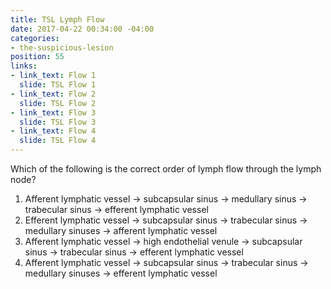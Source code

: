 ```yaml
---
title: TSL Lymph Flow
date: 2017-04-22 00:34:00 -04:00
categories:
- the-suspicious-lesion
position: 55
links:
- link_text: Flow 1
  slide: TSL Flow 1
- link_text: Flow 2
  slide: TSL Flow 2
- link_text: Flow 3
  slide: TSL Flow 3
- link_text: Flow 4
  slide: TSL Flow 4
---
```


Which of the following is the correct order of lymph flow through the lymph node?

1. Afferent lymphatic vessel → subcapsular sinus → medullary sinus → trabecular sinus → efferent lymphatic vessel
2. Efferent lymphatic vessel → subcapsular sinus → trabecular sinus → medullary sinuses → afferent lymphatic vessel
3. Afferent lymphatic vessel → high endothelial venule → subcapsular sinus → trabecular sinus → efferent lymphatic vessel
4. Afferent lymphatic vessel → subcapsular sinus → trabecular sinus → medullary sinuses → efferent lymphatic vessel